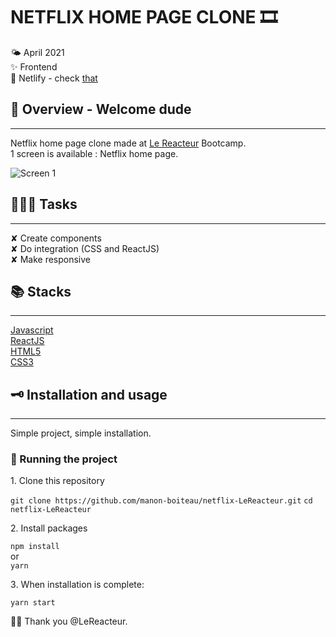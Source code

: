 # NETFLIX HOME PAGE CLONE 🎞

🌤 April 2021  
✨ Frontend  
🔗 Netlify - check [that](https://mynetflix-lereacteur-2021.netlify.app/)

## 🌈 Overview - Welcome dude

---

Netflix home page clone made at [Le Reacteur](https://www.lereacteur.io/) Bootcamp.  
1 screen is available : Netflix home page.

![Screen 1](src/assets/img/netflix-desktop.png)

## 👩🏻‍💻 Tasks

---

✘ Create components  
✘ Do integration (CSS and ReactJS)  
✘ Make responsive

## 📚 Stacks

---

[Javascript](https://www.w3schools.com/js/default.asp)  
[ReactJS](https://fr.reactjs.org/docs/getting-started.html)  
[HTML5](https://www.w3schools.com/html/default.asp)  
[CSS3](https://www.w3schools.com/css/default.asp)

## 🗝 Installation and usage

---

Simple project, simple installation.

### 🚙 Running the project

1️. Clone this repository

`git clone https://github.com/manon-boiteau/netflix-LeReacteur.git`
`cd netflix-LeReacteur`

2️. Install packages

`npm install`  
or  
`yarn`

3️. When installation is complete:

`yarn start`

🙏🏻 Thank you @LeReacteur.
